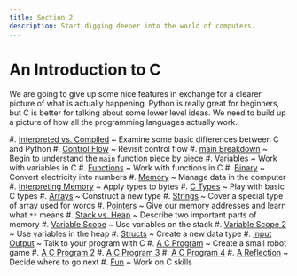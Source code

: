 ```yaml
---
title: Section 2
description: Start digging deeper into the world of computers.
...
```


# An Introduction to C

We are going to give up some nice features in exchange for a clearer picture of
what is actually happening. Python is really great for beginners, but C is
better for talking about some lower level ideas. We need to build up a picture
of how all the programming languages actually work.

#. [Interpreted vs. Compiled](1-interpreted-compiled.html)
  ~ Examine some basic differences between C and Python
#. [Control Flow](2-control-flow.html)
  ~ Revisit control flow
#. [main Breakdown](3-main-breakdown.html)
  ~ Begin to understand the `main` function piece by piece
#. [Variables](4-variables.html)
  ~ Work with variables in C
#. [Functions](5-functions.html)
  ~ Work with functions in C
#. [Binary](6-binary.html)
  ~ Convert electricity into numbers
#. [Memory](7-memory.html)
  ~ Manage data in the computer
#. [Interpreting Memory](8-interpreting-memory.html)
  ~ Apply types to bytes
#. [C Types](9-c-types.html)
  ~ Play with basic C types
#. [Arrays](10-arrays.html)
  ~ Construct a new type
#. [Strings](11-strings.html)
  ~ Cover a special type of array used for words
#. [Pointers](12-pointers.html)
  ~ Give our memory addresses and learn what `**` means
#. [Stack vs. Heap](13-stack-vs-heap.html)
  ~ Describe two important parts of memory
#. [Variable Scope](14-scope.html)
  ~ Use variables on the stack
#. [Variable Scope 2](15-scope2.html)
  ~ Use variables in the heap
#. [Structs](16-structs.html)
  ~ Create a new data type
#. [Input Output](17-io.html)
  ~ Talk to your program with C
#. [A C Program](18-c-program.html)
  ~ Create a small robot game
#. [A C Program 2](19-c-program2.html)
#. [A C Program 3](20-c-program3.html)
#. [A C Program 4](21-c-program4.html)
#. [A Reflection](reflection.html)
  ~ Decide where to go next
#. [Fun](Fun/index.html)
  ~ Work on C skills
